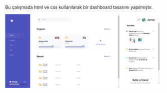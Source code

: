 Bu çalışmada html ve css kullanılarak bir dashboard tasarımı yapılmıştır. 

![](https://github.com/MelikeTicaret/Frontend-Alistirmalari/blob/main/Dashboard%20Arayuz%20Tasarimi/Dashboard%20Tasarimi.png)
